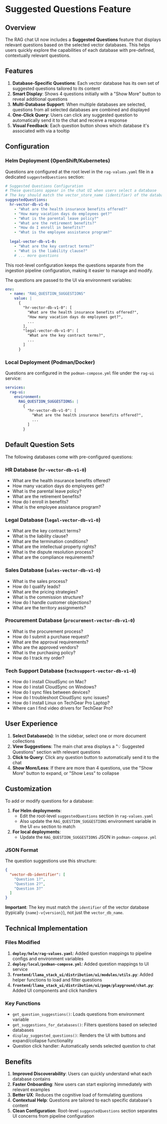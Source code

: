 # Suggested Questions Feature

## Overview

The RAG chat UI now includes a **Suggested Questions** feature that displays relevant questions based on the selected vector databases. This helps users quickly explore the capabilities of each database with pre-defined, contextually relevant questions.

## Features

1. **Database-Specific Questions**: Each vector database has its own set of suggested questions tailored to its content
2. **Smart Display**: Shows 4 questions initially with a "Show More" button to reveal additional questions
3. **Multi-Database Support**: When multiple databases are selected, questions from all selected databases are combined and displayed
4. **One-Click Query**: Users can click any suggested question to automatically send it to the chat and receive a response
5. **Visual Feedback**: Each question button shows which database it's associated with via a tooltip

## Configuration

### Helm Deployment (OpenShift/Kubernetes)

Questions are configured at the root level in the `rag-values.yaml` file in a dedicated `suggestedQuestions` section:

```yaml
# Suggested Questions Configuration
# These questions appear in the chat UI when users select a database
# The key should match the vector_store_name (identifier) of the database
suggestedQuestions:
  hr-vector-db-v1-0:
    - "What are the health insurance benefits offered?"
    - "How many vacation days do employees get?"
    - "What is the parental leave policy?"
    - "What are the retirement benefits?"
    - "How do I enroll in benefits?"
    - "What is the employee assistance program?"
  
  legal-vector-db-v1-0:
    - "What are the key contract terms?"
    - "What is the liability clause?"
    # ... more questions
```

This root-level configuration keeps the questions separate from the ingestion pipeline configuration, making it easier to manage and modify.

The questions are passed to the UI via environment variables:

```yaml
env:
  - name: "RAG_QUESTION_SUGGESTIONS"
    value: |
      {
        "hr-vector-db-v1-0": [
          "What are the health insurance benefits offered?",
          "How many vacation days do employees get?",
          ...
        ],
        "legal-vector-db-v1-0": [
          "What are the key contract terms?",
          ...
        ]
      }
```

### Local Deployment (Podman/Docker)

Questions are configured in the `podman-compose.yml` file under the `rag-ui` service:

```yaml
services:
  rag-ui:
    environment:
      RAG_QUESTION_SUGGESTIONS: |
        {
          "hr-vector-db-v1-0": [
            "What are the health insurance benefits offered?",
            ...
          ]
        }
```

## Default Question Sets

The following databases come with pre-configured questions:

### HR Database (`hr-vector-db-v1-0`)
- What are the health insurance benefits offered?
- How many vacation days do employees get?
- What is the parental leave policy?
- What are the retirement benefits?
- How do I enroll in benefits?
- What is the employee assistance program?

### Legal Database (`legal-vector-db-v1-0`)
- What are the key contract terms?
- What is the liability clause?
- What are the termination conditions?
- What are the intellectual property rights?
- What is the dispute resolution process?
- What are the compliance requirements?

### Sales Database (`sales-vector-db-v1-0`)
- What is the sales process?
- How do I qualify leads?
- What are the pricing strategies?
- What is the commission structure?
- How do I handle customer objections?
- What are the territory assignments?

### Procurement Database (`procurement-vector-db-v1-0`)
- What is the procurement process?
- How do I submit a purchase request?
- What are the approval requirements?
- Who are the approved vendors?
- What is the purchasing policy?
- How do I track my order?

### Tech Support Database (`techsupport-vector-db-v1-0`)
- How do I install CloudSync on Mac?
- How do I install CloudSync on Windows?
- How do I sync files between devices?
- How do I troubleshoot CloudSync sync issues?
- How do I install Linux on TechGear Pro Laptop?
- Where can I find video drivers for TechGear Pro?

## User Experience

1. **Select Database(s)**: In the sidebar, select one or more document collections
2. **View Suggestions**: The main chat area displays a "💡 Suggested Questions" section with relevant questions
3. **Click to Query**: Click any question button to automatically send it to the chat
4. **Show More/Less**: If there are more than 4 questions, use the "Show More" button to expand, or "Show Less" to collapse

## Customization

To add or modify questions for a database:

1. **For Helm deployments**: 
   - Edit the root-level `suggestedQuestions` section in `rag-values.yaml`
   - Also update the `RAG_QUESTION_SUGGESTIONS` environment variable in the UI `env` section to match
2. **For local deployments**: 
   - Update the `RAG_QUESTION_SUGGESTIONS` JSON in `podman-compose.yml`

### JSON Format

The question suggestions use this structure:

```json
{
  "vector-db-identifier": [
    "Question 1?",
    "Question 2?",
    "Question 3?"
  ]
}
```

**Important**: The key must match the `identifier` of the vector database (typically `{name}-v{version}`), not just the `vector_db_name`.

## Technical Implementation

### Files Modified

1. **`deploy/helm/rag-values.yaml`**: Added question mappings to pipeline configs and environment variables
2. **`deploy/local/podman-compose.yml`**: Added question mappings to UI service
3. **`frontend/llama_stack_ui/distribution/ui/modules/utils.py`**: Added helper functions to load and filter questions
4. **`frontend/llama_stack_ui/distribution/ui/page/playground/chat.py`**: Added UI components and click handlers

### Key Functions

- `get_question_suggestions()`: Loads questions from environment variable
- `get_suggestions_for_databases()`: Filters questions based on selected databases
- `display_suggested_questions()`: Renders the UI with buttons and expand/collapse functionality
- Question click handler: Automatically sends selected question to chat

## Benefits

1. **Improved Discoverability**: Users can quickly understand what each database contains
2. **Faster Onboarding**: New users can start exploring immediately with relevant examples
3. **Better UX**: Reduces the cognitive load of formulating questions
4. **Contextual Help**: Questions are tailored to each specific database's content
5. **Clean Configuration**: Root-level `suggestedQuestions` section separates UI concerns from pipeline configuration
